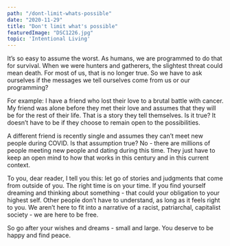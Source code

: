 ```yaml
---
path: "/dont-limit-whats-possible"
date: "2020-11-29"
title: "Don't limit what's possible"
featuredImage: "DSC1226.jpg"
topic: 'Intentional Living'
---
```


It’s so easy to assume the worst.  As humans, we are programmed to do that for survival.  When we were hunters and gatherers, the slightest threat could mean death.  For most of us, that is no longer true.  So we have to ask ourselves if the messages we tell ourselves come from us or our programming?

For example: I have a friend who lost their love to a brutal battle with cancer.  My friend was alone before they met their love and assumes that they will be for the rest of their life.  That is a story they tell themselves.  Is it true?  It doesn’t have to be if they choose to remain open to the possibilities.

A different friend is recently single and assumes they can’t meet new people during COVID.  Is that assumption true?  No - there are millions of people meeting new people and dating during this time.  They just have to keep an open mind to how that works in this century and in this current context.

To you, dear reader, I tell you this: let go of stories and judgments that come from outside of you.  The right time is on your time.  If you find yourself dreaming and thinking about something - that could your obligation to your highest self.  Other people don’t have to understand, as long as it feels right to you.  We aren’t here to fit into a narrative of a racist, patriarchal, capitalist society - we are here to be free.

So go after your wishes and dreams - small and large.  You deserve to be happy and find peace.